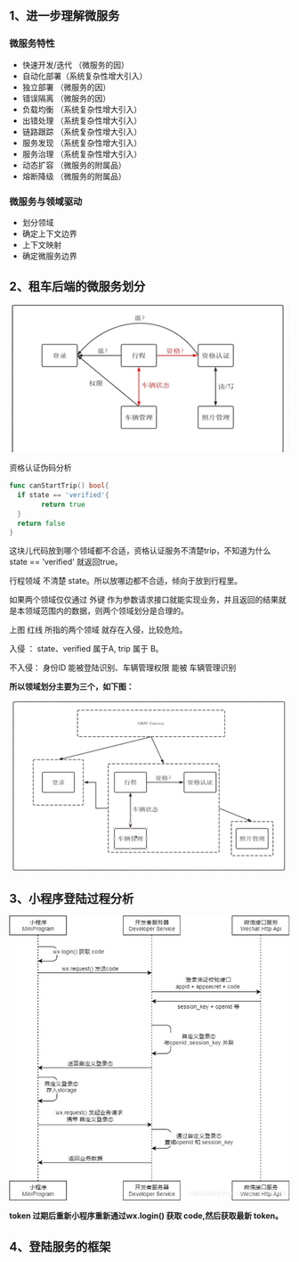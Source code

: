 ## 1、进一步理解微服务

### 微服务特性

- 快速开发/迭代 （微服务的因）
- 自动化部署（系统复杂性增大引入）
- 独立部署 （微服务的因）
- 错误隔离 （微服务的因）
- 负载均衡 （系统复杂性增大引入）
- 出错处理 （系统复杂性增大引入）
- 链路跟踪 （系统复杂性增大引入）
- 服务发现 （系统复杂性增大引入）
- 服务治理 （系统复杂性增大引入）
- 动态扩容 （微服务的附属品）
- 熔断降级 （微服务的附属品）

### 微服务与领域驱动

- 划分领域
- 确定上下文边界
- 上下文映射
- 确定微服务边界

## 2、租车后端的微服务划分

![1](img/1.png)



资格认证伪码分析

```go
func canStartTrip() bool{
  if state == 'verified'{
    	return true
  }
  return false
}
```

这块儿代码放到哪个领域都不合适，资格认证服务不清楚trip，不知道为什么 state == 'verified' 就返回true。

行程领域 不清楚 state。所以放哪边都不合适，倾向于放到行程里。

如果两个领域仅仅通过 外键 作为参数请求接口就能实现业务，并且返回的结果就是本领域范围内的数据，则两个领域划分是合理的。

上图 红线 所指的两个领域 就存在入侵，比较危险。

入侵 ： state、verified 属于A, trip 属于 B。

不入侵： 身份ID 能被登陆识别、车辆管理权限 能被 车辆管理识别



**所以领域划分主要为三个，如下图：**

![2](img/2.png)

## 3、小程序登陆过程分析

![3](img/3.jpg)



**token 过期后重新小程序重新通过wx.login() 获取 code,然后获取最新 token。**



## 4、登陆服务的框架

